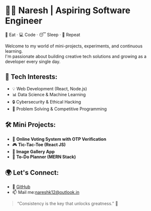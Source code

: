 # 👨‍💻 Naresh | Aspiring Software Engineer

🌱 Eat · 💻 Code · 😴 Sleep · 🔁 Repeat

Welcome to my world of mini-projects, experiments, and continuous learning.  
I'm passionate about building creative tech solutions and growing as a developer every single day.

## 🚀 Tech Interests:
- 💡 Web Development (React, Node.js)
- 📊 Data Science & Machine Learning
- 🔒 Cybersecurity & Ethical Hacking
- 🧠 Problem Solving & Competitive Programming

## 🛠️ Mini Projects:
- 🔐 **Online Voting System with OTP Verification**
- 🎮 **Tic-Tac-Toe (React JS)**
- 📸 **Image Gallery App**
- 📅 **To-Do Planner (MERN Stack)**

## 🌍 Let's Connect:
- 🔗 [GitHub](https://github.com/er-naresh)
- 📫 Mail me:nareshk12@outlook.in

> “Consistency is the key that unlocks greatness.” 🔑  
